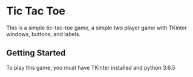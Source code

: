 # Tic Tac Toe
This is a simple tic-tac-toe game, a simple two player game with TKinter windows, buttons, and labels.
## Getting Started
To play this game, you must have TKinter installed and python 3.6.5
